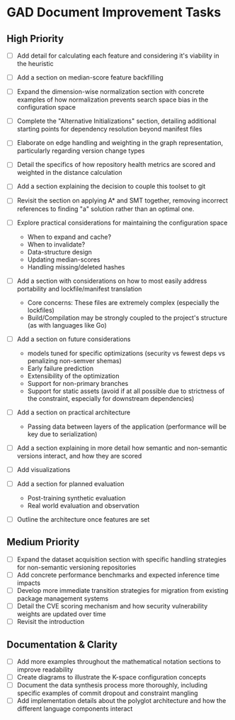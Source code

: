 # GAD Document Improvement Tasks

## High Priority
- [ ] Add detail for calculating each feature and considering it's viability in the heuristic
- [ ] Add a section on median-score feature backfilling
- [ ] Expand the dimension-wise normalization section with concrete examples of how normalization prevents search space bias in the configuration space
- [ ] Complete the "Alternative Initializations" section, detailing additional starting points for dependency resolution beyond manifest files
- [ ] Elaborate on edge handling and weighting in the graph representation, particularly regarding version change types
- [ ] Detail the specifics of how repository health metrics are scored and weighted in the distance calculation
- [ ] Add a section explaining the decision to couple this toolset to git
- [ ] Revisit the section on applying A* and SMT together, removing incorrect references to finding "a" solution rather than an optimal one.
- [ ] Explore practical considerations for maintaining the configuration space
  - When to expand and cache?
  - When to invalidate?
  - Data-structure design
  - Updating median-scores
  - Handling missing/deleted hashes
- [ ] Add a section with considerations on how to most easily address portability and lockfile/manifest translation
  - Core concerns: These files are extremely complex (especially the lockfiles)
  - Build/Compilation may be strongly coupled to the project's structure (as with languages like Go)
- [ ] Add a section on future considerations
  - models tuned for specific optimizations (security vs fewest deps vs penalizing non-semver shemas)
  - Early failure prediction
  - Extensibility of the optimization
  - Support for non-primary branches
  - Support for static assets (avoid if at all possible due to strictness of the constraint, especially for downstream dependencies)
- [ ] Add a section on practical architecture
  - Passing data between layers of the application (performance will be key due to serialization)
- [ ] Add a section explaining in more detail how semantic and non-semantic versions interact, and how they are scored
- [ ] Add visualizations
- [ ] Add a section for planned evaluation
  - Post-training synthetic evaluation
  - Real world evaluation and observation
- [ ] Outline the architecture once features are set


## Medium Priority

- [ ]  Expand the dataset acquisition section with specific handling strategies for non-semantic versioning repositories
- [ ]  Add concrete performance benchmarks and expected inference time impacts
- [ ]  Develop more immediate transition strategies for migration from existing package management systems
- [ ]  Detail the CVE scoring mechanism and how security vulnerability weights are updated over time
- [ ] Revisit the introduction

## Documentation & Clarity

- [ ]  Add more examples throughout the mathematical notation sections to improve readability
- [ ]  Create diagrams to illustrate the K-space configuration concepts
- [ ]  Document the data synthesis process more thoroughly, including specific examples of commit dropout and constraint mangling
- [ ]  Add implementation details about the polyglot architecture and how the different language components interact